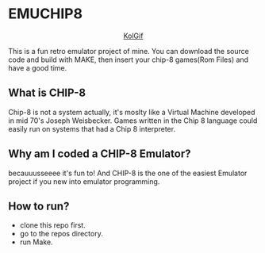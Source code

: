 # EMUCHIP8

<center>

[KolGif](https://media.giphy.com/media/QMozgDyV3CutNj2cVs/giphy.gif)

</center>

This is a fun retro emulator project of mine. You can download the source code and build with MAKE, then insert your chip-8 games(Rom Files) and have a good time.

## What is CHIP-8
Chip-8 is not a system actually, it's moslty like a Virtual Machine developed in mid 70's Joseph Weisbecker. Games written in the Chip 8 language could easily run on systems that had a Chip 8 interpreter.

## Why am I coded a CHIP-8 Emulator?
becauuusseeee it's fun to! And CHIP-8 is the one of the easiest Emulator project if you new into emulator programming. 

## How to run?
* clone this repo first. 
* go to the repos directory.
* run Make.